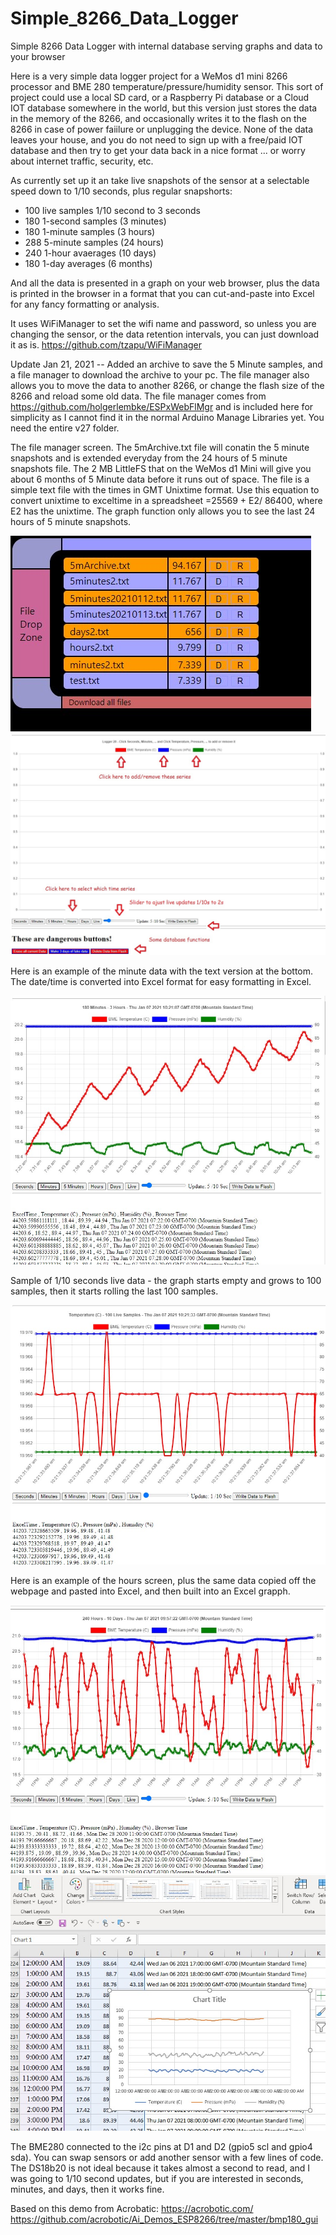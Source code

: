 # Simple_8266_Data_Logger
Simple 8266 Data Logger with internal database serving graphs and data to your browser

Here is a very simple data logger project for a WeMos d1 mini 8266 processor and BME 280 temperature/pressure/humidity sensor.
This sort of project could use a local SD card, or a Raspberry Pi database or a Cloud IOT database somewhere in the world, but this version just stores the data in the memory of the 8266, and occasionally writes it to the flash on the 8266 in case of power faiilure or unplugging the device.  None of the data leaves your house, and you do not need to sign up with a free/paid IOT database and then try to get your data back in a nice format ... or worry about internet traffic, security, etc.

As currently set up it an take live snapshots of the sensor at a selectable speed down to 1/10 seconds, plus regular snapshorts:
- 100 live samples 1/10 second to 3 seconds
- 180 1-second samples (3 minutes)
- 180 1-minute samples (3 hours)
- 288 5-minute samples (24 hours)
- 240 1-hour avaerages (10 days)
- 180 1-day averages (6 months)

And all the data is presented in a graph on your web browser, plus the data is printed in the browser in a format that you can cut-and-paste into Excel for any fancy formatting or analysis.

It uses WiFiManager to set the wifi name and password, so unless you are changing the sensor, or the data retention intervals, you can just download it as is.  https://github.com/tzapu/WiFiManager

Update Jan 21, 2021 -- Added an archive to save the 5 Minute samples, and a file manager to download the archive to your pc.  The file manager also allows you to move the data to another 8266, or change the flash size of the 8266 and reload some old data.  The file manager comes from https://github.com/holgerlembke/ESPxWebFlMgr and is included here for simplicity as I cannot find it in the normal Arduino Manage Libraries yet.  You need the entire v27 folder.

The file manager screen.  The 5mArchive.txt file will conatin the 5 minute snapshots and is extended everyday from the 24 hours of 5 minute snapshots file.  The 2 MB LittleFS that on the WeMos d1 Mini will give you about 6 months of 5 Minute data before it runs out of space.  The file is a simple text file with the times in GMT Unixtime format.  Use this equation to convert unixtime to exceltime in a spreadsheet =25569 + E2/ 86400, where E2 has the unixtime.  The graph function only allows you to see the last 24 hours of 5 minute snapshots.

<img src="./download.jpg">

<img src="./screen.jpg">

Here is an example of the minute data with the text version at the bottom.  The date/time is converted into Excel format for easy formatting in Excel.

<img src="./minutes.jpg">

Sample of 1/10 seconds live data - the graph starts empty and grows to 100 samples, then it starts rolling the last 100 samples.

<img src="./live.jpg">

Here is an example of the hours screen, plus the same data copied off the webpage and pasted into Excel, and then built into an Excel grapph.

<img src="./hours.jpg">

<img src="./excel.jpg">

The BME280 connected to the i2c pins at D1 and D2 (gpio5 scl and gpio4 sda).  You can swap sensors or add another sensor with a few lines of code.  
The DS18b20 is not ideal because it takes almost a second to read, and I was going to 1/10 second updates, but if you are interested in seconds, minutes, and days, then it works fine.

Based on this demo from Acrobatic: 
https://acrobotic.com/ 
https://github.com/acrobotic/Ai_Demos_ESP8266/tree/master/bmp180_gui
